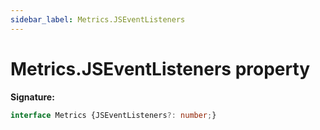 ```yaml
---
sidebar_label: Metrics.JSEventListeners
---
```

# Metrics.JSEventListeners property

**Signature:**

```typescript
interface Metrics {JSEventListeners?: number;}
```
